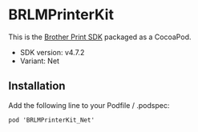 # BRLMPrinterKit

This is the [Brother Print SDK](https://support.brother.com/g/s/es/dev/en/mobilesdk/ios/index.html) packaged as a CocoaPod.

- SDK version: v4.7.2
- Variant: Net

## Installation

Add the following line to your Podfile / .podspec:
```
pod 'BRLMPrinterKit_Net'
```
